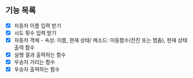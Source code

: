## 기능 목록
* [X] 자동차 이름 입력 받기
* [X] 시도 횟수 입력 받기
* [X] 자동차 객체 - 속성: 이름, 현재 상태/ 메소드: 이동함수(전진 또는 멈춤), 현재 상태 출력 함수
* [X] 실행 결과 출력하는 함수
* [X] 우승자 가리는 함수
* [X] 우승자 출력하는 함수